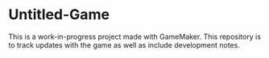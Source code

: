 # Untitled-Game

This is a work-in-progress project made with GameMaker. 
This repository is to track updates with the game as well as include development notes.
